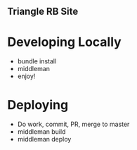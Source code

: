 ## Triangle RB Site

# Developing Locally
* bundle install
* middleman
* enjoy!

# Deploying
* Do work, commit, PR, merge to master
* middleman build
* middleman deploy
